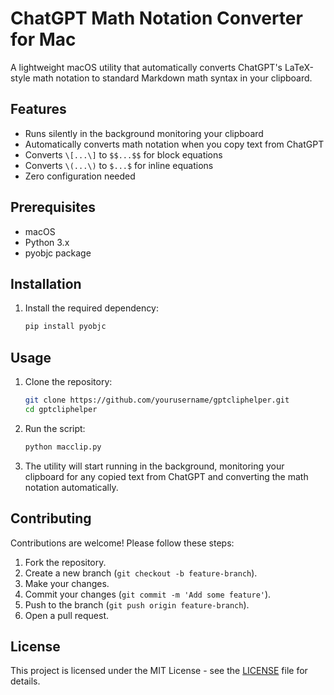 # ChatGPT Math Notation Converter for Mac

A lightweight macOS utility that automatically converts ChatGPT's LaTeX-style math notation to standard Markdown math syntax in your clipboard.

## Features

- Runs silently in the background monitoring your clipboard
- Automatically converts math notation when you copy text from ChatGPT
- Converts `\[...\]` to `$$...$$` for block equations
- Converts `\(...\)` to `$...$` for inline equations
- Zero configuration needed

## Prerequisites

- macOS
- Python 3.x
- pyobjc package

## Installation

1. Install the required dependency:
    ```sh
    pip install pyobjc
    ```

## Usage

1. Clone the repository:
    ```sh
    git clone https://github.com/yourusername/gptcliphelper.git
    cd gptcliphelper
    ```

2. Run the script:
    ```sh
    python macclip.py
    ```

3. The utility will start running in the background, monitoring your clipboard for any copied text from ChatGPT and converting the math notation automatically.

## Contributing

Contributions are welcome! Please follow these steps:

1. Fork the repository.
2. Create a new branch (`git checkout -b feature-branch`).
3. Make your changes.
4. Commit your changes (`git commit -m 'Add some feature'`).
5. Push to the branch (`git push origin feature-branch`).
6. Open a pull request.

## License

This project is licensed under the MIT License - see the [LICENSE](LICENSE) file for details.
